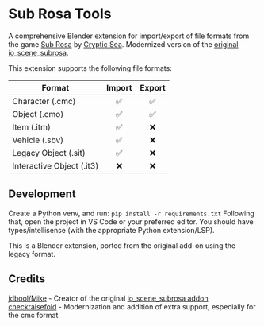 # Sub Rosa Tools

A comprehensive Blender extension for import/export of file formats from the game [Sub Rosa](https://store.steampowered.com/app/272230/Sub_Rosa) by [Cryptic Sea](https://www.crypticsea.com/). Modernized version of the [original io_scene_subrosa](https://github.com/jdbool/io_scene_subrosa).

This extension supports the following file formats:

| Format                    | Import  | Export |
|---------------------------|:-------:|:------:|
| Character (.cmc)          | ✅      | ✅    |
| Object (.cmo)             | ✅      | ✅    |
| Item (.itm)               | ✅      | ❌    |
| Vehicle (.sbv)            | ✅      | ❌    |
| Legacy Object (.sit)      | ✅      | ❌    |
| Interactive Object (.it3) | ❌      | ❌    |

## Development

Create a Python venv, and run: `pip install -r requirements.txt`
Following that, open the project in VS Code or your preferred editor. You should have types/intellisense (with the appropriate Python extension/LSP).

This is a Blender extension, ported from the original add-on using the legacy format.

## Credits

[jdbool/Mike](https://github.com/jdbool) - Creator of the original [io_scene_subrosa addon](https://github.com/jdbool/io_scene_subrosa)
[checkraisefold](https://github.com/checkraisefold) - Modernization and addition of extra support, especially for the cmc format
